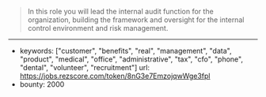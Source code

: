 >In this role you will lead the internal audit function for the organization, building the framework and oversight for the internal control environment and risk management.
------
- keywords: ["customer", "benefits", "real", "management", "data", "product", "medical", "office", "administrative", "tax", "cfo", "phone", "dental", "volunteer", "recruitment"]
url: https://jobs.rezscore.com/token/8nG3e7EmzojqwWge3fpl
- bounty: 2000
